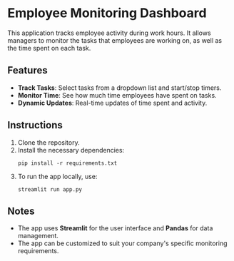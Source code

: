 # Employee Monitoring Dashboard

This application tracks employee activity during work hours. It allows managers to monitor the tasks that employees are working on, as well as the time spent on each task.

## Features

- **Track Tasks**: Select tasks from a dropdown list and start/stop timers.
- **Monitor Time**: See how much time employees have spent on tasks.
- **Dynamic Updates**: Real-time updates of time spent and activity.

## Instructions

1. Clone the repository.
2. Install the necessary dependencies:
   ```
   pip install -r requirements.txt
   ```
3. To run the app locally, use:
   ```
   streamlit run app.py
   ```

## Notes

- The app uses **Streamlit** for the user interface and **Pandas** for data management.
- The app can be customized to suit your company's specific monitoring requirements.
